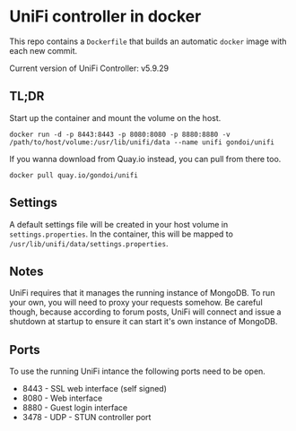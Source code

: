 # UniFi controller in docker

This repo contains a `Dockerfile` that builds an automatic `docker` image with
each new commit.

Current version of UniFi Controller: v5.9.29

## TL;DR

Start up the container and mount the volume on the host.

    docker run -d -p 8443:8443 -p 8080:8080 -p 8880:8880 -v /path/to/host/volume:/usr/lib/unifi/data --name unifi gondoi/unifi

If you wanna download from Quay.io instead, you can pull from there too.

    docker pull quay.io/gondoi/unifi

## Settings

A default settings file will be created in your host volume in `settings.properties`.
In the container, this will be mapped to `/usr/lib/unifi/data/settings.properties`.

## Notes

UniFi requires that it manages the running instance of MongoDB. To run your own,
you will need to proxy your requests somehow. Be careful though, because
according to forum posts, UniFi will connect and issue a shutdown at startup
to ensure it can start it's own instance of MongoDB.

## Ports

To use the running UniFi intance the following ports need to be open.

* 8443 - SSL web interface (self signed)
* 8080 - Web interface
* 8880 - Guest login interface
* 3478 - UDP - STUN controller port
